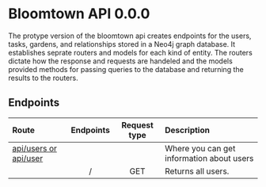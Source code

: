 # Bloomtown API 0.0.0

The protype version of the bloomtown api creates endpoints for the users, tasks, gardens, and relationships stored in a Neo4j graph database. It establishes seprate routers and models for each kind of entity. The routers dictate how the response and requests are handeled and the models provided methods for passing queries to the database and returning the results to the routers.

## Endpoints

| Route | Endpoints | Request type |Description|
|:---|:---:|:---:|:---|
|[api/users or api/user](router.url "View model")| | | Where you can get information about users |
| | / | GET | Returns all users. |  